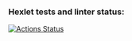 ### Hexlet tests and linter status:
[![Actions Status](https://github.com/georgy-p/frontend-project-lvl3/workflows/hexlet-check/badge.svg)](https://github.com/georgy-p/frontend-project-lvl3/actions)